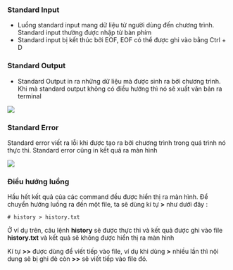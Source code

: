 ### Standard Input

- Luồng standard input mang dữ liệu từ người dùng đến chương trình. Standard input thường được nhập từ bàn phím 
- Standard input bị kết thúc bởi EOF, EOF có thể được ghi vào bằng Ctrl + D

### Standard Output

- Standard Output in ra những dữ liệu mà được sinh ra bởi chương trình. Khi mà standard output không có điều hướng thì nó sẽ xuất văn bản ra terminal

<img src="https://github.com/vjnkvt/Images/blob/master/output.PNG">

### Standard Error

Standard error viết ra lỗi khi được tạo ra bởi chương trình trong quá trình nó thực thi. Standard error cũng in kết quả ra màn hình

<img src="https://github.com/vjnkvt/Images/blob/master/error.PNG">

### Điều hướng luồng 

Hầu hết kết quả của các command đều được hiển thị ra màn hình. Để chuyển hướng luồng ra đến một file, ta sẽ dùng kí tự **>** như dưới đây :

``# history > history.txt``

Ở ví dụ trên, câu lệnh **history** sẽ được thực thi và kết quả được ghi vào file **history.txt** và kết quả sẽ không được hiển thị ra màn hình 

Kí tự **>>** được dùng để viết tiếp vào file, ví dụ khi dùng **>** nhiều lần thì nội dung sẽ bị ghi đè còn **>>** sẽ viết tiếp vào file đó.
